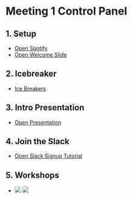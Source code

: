 # Meeting 1 Control Panel

## 1. Setup

- [Open Spotify](https://open.spotify.com/user/spotify/playlist/65y98W0UItf73DJKVgylTP)
- [Open Welcome Slide](http://placehold.it/250x150/DB4B4F/FFFFFF?text=Welcome+to+Hack+Club)

## 2. Icebreaker

- [Ice Breakers](#)

## 3. Intro Presentation

- [Open Presentation](#)

## 4. Join the Slack

- [Open Slack Signup Tutorial](#TODO)

## 5. Workshops

- [](https://github.com/hackclub/hackclub/blob/master/workshops/portfolio/README.md)
![](http://placehold.it/250x150/DB4B4F/FFFFFF?text=Workshop+Presentation)
![](http://placehold.it/250x150/DB4B4F/FFFFFF?text=Workshops)
